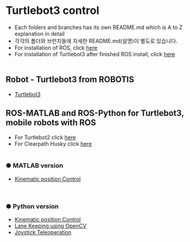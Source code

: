 # Turtlebot3 control
+ Each folders and branches has its own README.md which is A to Z explanation in detail
+ 각각의 폴더와 브런치들에 자세한 README.md(설명)이 별도로 있습니다.
+ For installation of ROS, click [here](https://github.com/engcang/Ubuntu_ROS_Installation/)
+ For installation of Turtlebot3 after finished ROS install, click [here](https://github.com/engcang/Ubuntu_ROS_Installation/)
</br></br>

## Robot - Turtlebot3 from ROBOTIS
+ [Turtlebot3](http://emanual.robotis.com/docs/en/platform/turtlebot3/overview/) </br>

## ROS-MATLAB and ROS-Python for Turtlebot3, mobile robots with ROS
+ For Turtlebot2 click [here](https://github.com/engcang/turtlebot2)
+ For Clearpath Husky click [here](https://github.com/engcang/husky)
</br></br>

### ● MATLAB version
+ [Kinematic position Control](https://github.com/engcang/turtlebot3/tree/master/MATLAB-Kinematic%20position%20Control)
</br>

### ● Python version
+ [Kinematic position Control](https://github.com/engcang/turtlebot3/tree/master/Python-Kinematic-Position-Control)
+ [Lane Keeping using OpenCV](https://github.com/engcang/turtlebot3/tree/master/py_LaneKeeping_OpenCV)
+ [Joystick Teleoperation](https://github.com/engcang/PS4_Joystick_teleop_Mobile_Robots_ROS_Python)
